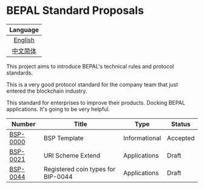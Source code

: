 # BEPAL Standard Proposals


|         Language         |
| :----------------------: |
|   [English](README.md)   |
| [中文简体](README_cn.md) |

This project aims to introduce BEPAL's technical rules and protocol standards.

This is a very good protocol standard for the company team that just entered the blockchain industry.

This standard for enterprises to improve their products. Docking BEPAL applications. It's going to be very helpful.


| Number                           | Title                                                          | Type          | Status   |
|----------------------------------|----------------------------------------------------------------|---------------|----------|
| [BSP-0000](bsp-0000/bsp-0000.md) | BSP Template                                                   | Informational | Accepted |
| [BSP-0021](bsp-0021/bsp-0021.md) | URI Scheme Extend                                              | Applications  | Draft    |
| [BSP-0044](bsp-0044/bsp-0044.md) | Registered coin types for BIP-0044                             | Applications  | Draft    |
